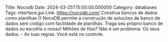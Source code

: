 Title: Nocodb
Date: 2024-03-25T15:00:00.000000
Category: databases
Tags: interface,gui
Link: https://nocodb.com/
Construa bancos de dados como planilhas
O NocoDB permite a construção de soluções de banco de dados sem código com facilidade de planilhas. Traga seu próprio banco de dados ou escolha o nosso! Milhões de filas? Não é um problema. Os seus dados. - As tuas regras. Você está no controle.
